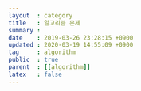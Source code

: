 ```yaml
---
layout  : category
title   : 알고리즘 문제
summary : 
date    : 2019-03-26 23:28:15 +0900
updated : 2020-03-19 14:55:09 +0900
tag     : algorithm
public  : true
parent  : [[algorithm]]
latex   : false
---
```


